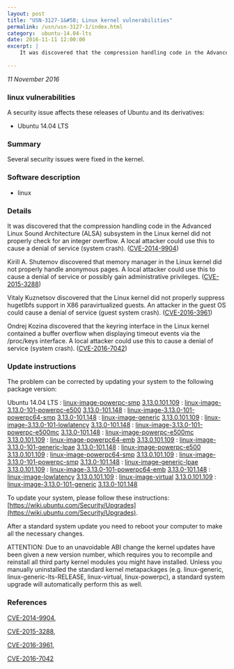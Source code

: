 ```yaml
---
layout: post
title: "USN-3127-1&#58; Linux kernel vulnerabilities"
permalink: /usn/usn-3127-1/index.html
category:  ubuntu-14.04-lts
date: 2016-11-11 12:00:00
excerpt: |
    It was discovered that the compression handling code in the Advanced Linux Sound Architecture (ALSA) subsystem in the Linux kernel did not properly check for an integer overflow. A local attacker could use this to cause a denial of service (system crash). ([CVE-2014-9904](http://people.ubuntu.com/~ubuntu-security/cve/CVE-2014-9904))
    
--- 
```

 
 

*11 November 2016*

### linux vulnerabilities

A security issue affects these releases of Ubuntu and its derivatives:

* Ubuntu 14.04 LTS

### Summary

Several security issues were fixed in the kernel. 

### Software description

* linux 

### Details

It was discovered that the compression handling code in the Advanced Linux Sound Architecture (ALSA) subsystem in the Linux kernel did not properly check for an integer overflow. A local attacker could use this to cause a denial of service (system crash). ([CVE-2014-9904](http://people.ubuntu.com/~ubuntu-security/cve/CVE-2014-9904))

Kirill A. Shutemov discovered that memory manager in the Linux kernel did not properly handle anonymous pages. A local attacker could use this to cause a denial of service or possibly gain administrative privileges. ([CVE-2015-3288](http://people.ubuntu.com/~ubuntu-security/cve/CVE-2015-3288))

Vitaly Kuznetsov discovered that the Linux kernel did not properly suppress hugetlbfs support in X86 paravirtualized guests. An attacker in the guest OS could cause a denial of service (guest system crash). ([CVE-2016-3961](http://people.ubuntu.com/~ubuntu-security/cve/CVE-2016-3961))

Ondrej Kozina discovered that the keyring interface in the Linux kernel contained a buffer overflow when displaying timeout events via the /proc/keys interface. A local attacker could use this to cause a denial of service (system crash). ([CVE-2016-7042](http://people.ubuntu.com/~ubuntu-security/cve/CVE-2016-7042)) 

### Update instructions

The problem can be corrected by updating your system to the following package version:

Ubuntu 14.04 LTS
 : [linux-image-powerpc-smp](https://launchpad.net/ubuntu/+source/linux) <span> [3.13.0.101.109](https://launchpad.net/ubuntu/+source/linux/3.13.0-101.148) </span> 
 : [linux-image-3.13.0-101-powerpc-e500](https://launchpad.net/ubuntu/+source/linux) <span> [3.13.0-101.148](https://launchpad.net/ubuntu/+source/linux/3.13.0-101.148) </span> 
 : [linux-image-3.13.0-101-powerpc64-smp](https://launchpad.net/ubuntu/+source/linux) <span> [3.13.0-101.148](https://launchpad.net/ubuntu/+source/linux/3.13.0-101.148) </span> 
 : [linux-image-generic](https://launchpad.net/ubuntu/+source/linux) <span> [3.13.0.101.109](https://launchpad.net/ubuntu/+source/linux/3.13.0-101.148) </span> 
 : [linux-image-3.13.0-101-lowlatency](https://launchpad.net/ubuntu/+source/linux) <span> [3.13.0-101.148](https://launchpad.net/ubuntu/+source/linux/3.13.0-101.148) </span> 
 : [linux-image-3.13.0-101-powerpc-e500mc](https://launchpad.net/ubuntu/+source/linux) <span> [3.13.0-101.148](https://launchpad.net/ubuntu/+source/linux/3.13.0-101.148) </span> 
 : [linux-image-powerpc-e500mc](https://launchpad.net/ubuntu/+source/linux) <span> [3.13.0.101.109](https://launchpad.net/ubuntu/+source/linux/3.13.0-101.148) </span> 
 : [linux-image-powerpc64-emb](https://launchpad.net/ubuntu/+source/linux) <span> [3.13.0.101.109](https://launchpad.net/ubuntu/+source/linux/3.13.0-101.148) </span> 
 : [linux-image-3.13.0-101-generic-lpae](https://launchpad.net/ubuntu/+source/linux) <span> [3.13.0-101.148](https://launchpad.net/ubuntu/+source/linux/3.13.0-101.148) </span> 
 : [linux-image-powerpc-e500](https://launchpad.net/ubuntu/+source/linux) <span> [3.13.0.101.109](https://launchpad.net/ubuntu/+source/linux/3.13.0-101.148) </span> 
 : [linux-image-powerpc64-smp](https://launchpad.net/ubuntu/+source/linux) <span> [3.13.0.101.109](https://launchpad.net/ubuntu/+source/linux/3.13.0-101.148) </span> 
 : [linux-image-3.13.0-101-powerpc-smp](https://launchpad.net/ubuntu/+source/linux) <span> [3.13.0-101.148](https://launchpad.net/ubuntu/+source/linux/3.13.0-101.148) </span> 
 : [linux-image-generic-lpae](https://launchpad.net/ubuntu/+source/linux) <span> [3.13.0.101.109](https://launchpad.net/ubuntu/+source/linux/3.13.0-101.148) </span> 
 : [linux-image-3.13.0-101-powerpc64-emb](https://launchpad.net/ubuntu/+source/linux) <span> [3.13.0-101.148](https://launchpad.net/ubuntu/+source/linux/3.13.0-101.148) </span> 
 : [linux-image-lowlatency](https://launchpad.net/ubuntu/+source/linux) <span> [3.13.0.101.109](https://launchpad.net/ubuntu/+source/linux/3.13.0-101.148) </span> 
 : [linux-image-virtual](https://launchpad.net/ubuntu/+source/linux) <span> [3.13.0.101.109](https://launchpad.net/ubuntu/+source/linux/3.13.0-101.148) </span> 
 : [linux-image-3.13.0-101-generic](https://launchpad.net/ubuntu/+source/linux) <span> [3.13.0-101.148](https://launchpad.net/ubuntu/+source/linux/3.13.0-101.148) </span> 

To update your system, please follow these instructions: [https://wiki.ubuntu.com/Security/Upgrades](https://wiki.ubuntu.com/Security/Upgrades).

After a standard system update you need to reboot your computer to make all the necessary changes.

ATTENTION: Due to an unavoidable ABI change the kernel updates have been given a new version number, which requires you to recompile and reinstall all third party kernel modules you might have installed. Unless you manually uninstalled the standard kernel metapackages (e.g. linux-generic, linux-generic-lts-RELEASE, linux-virtual, linux-powerpc), a standard system upgrade will automatically perform this as well. 

### References

 
 [CVE-2014-9904](http://people.ubuntu.com/~ubuntu-security/cve/CVE-2014-9904), 

 [CVE-2015-3288](http://people.ubuntu.com/~ubuntu-security/cve/CVE-2015-3288), 

 [CVE-2016-3961](http://people.ubuntu.com/~ubuntu-security/cve/CVE-2016-3961), 

 [CVE-2016-7042](http://people.ubuntu.com/~ubuntu-security/cve/CVE-2016-7042)
 

